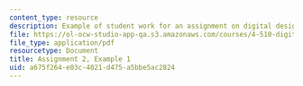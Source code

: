 ```yaml
---
content_type: resource
description: Example of student work for an assignment on digital design and fabrication.
file: https://ol-ocw-studio-app-qa.s3.amazonaws.com/courses/4-510-digital-design-fabrication-fall-2008/a675f264e03c4021d475a5bbe5ac2824_assn2_example1.pdf
file_type: application/pdf
resourcetype: Document
title: Assignment 2, Example 1
uid: a675f264-e03c-4021-d475-a5bbe5ac2824
---
```

